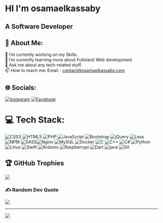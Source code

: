 # HI I'm osamaelkassaby
## A Software Developer
## 💫 About Me:
🔭 I’m currently working on my Skills.<br>🌱 I’m currently learning more about Fullstack Web development<br>💬 Ask me about any tech-related stuff.<br>📫 How to reach me: Email - contact@osamaelkassaby.com<br>

## 🌐 Socials:
[![Instagram](https://img.shields.io/badge/Instagram-%23E4405F.svg?logo=Instagram&logoColor=white)](https://instagram.com/osama_elkassaby) 
[![Facebook](https://img.shields.io/badge/-Facebook-blue)](https://facebook.com/osamaelqassaby)
# 💻 Tech Stack:
![CSS3](https://img.shields.io/badge/css3-%231572B6.svg?style=for-the-badge&logo=css3&logoColor=white) ![HTML5](https://img.shields.io/badge/html5-%23E34F26.svg?style=for-the-badge&logo=html5&logoColor=white) ![PHP](https://img.shields.io/badge/php-%23777BB4.svg?style=for-the-badge&logo=php&logoColor=white) ![JavaScript](https://img.shields.io/badge/javascript-%23323330.svg?style=for-the-badge&logo=javascript&logoColor=%23F7DF1E) ![Bootstrap](https://img.shields.io/badge/bootstrap-%23563D7C.svg?style=for-the-badge&logo=bootstrap&logoColor=white) ![jQuery](https://img.shields.io/badge/jquery-%230769AD.svg?style=for-the-badge&logo=jquery&logoColor=white) ![Less](https://img.shields.io/badge/less-2B4C80?style=for-the-badge&logo=less&logoColor=white) ![NPM](https://img.shields.io/badge/NPM-%23000000.svg?style=for-the-badge&logo=npm&logoColor=white) ![SASS](https://img.shields.io/badge/SASS-hotpink.svg?style=for-the-badge&logo=SASS&logoColor=white)![Nginx](https://img.shields.io/badge/nginx-%23009639.svg?style=for-the-badge&logo=nginx&logoColor=white) ![MySQL](https://img.shields.io/badge/mysql-%2300f.svg?style=for-the-badge&logo=mysql&logoColor=yellow) ![Docker](https://img.shields.io/badge/docker-%230db7ed.svg?style=for-the-badge&logo=docker&logoColor=white)
![C](https://img.shields.io/badge/-blue.svg?style=for-the-badge&logo=C&logoColor=white)
![C++](https://img.shields.io/badge/C++-blue.svg?style=for-the-badge&logo=cplusplus&logoColor=white)
![C#](https://img.shields.io/badge/CSharp-blue.svg?style=for-the-badge&logo=csharp&logoColor=white)
![Python](https://img.shields.io/badge/Python-yellow.svg?style=for-the-badge&logo=python&logoColor=white)
![Linux](https://img.shields.io/badge/Linux-yellow.svg?style=for-the-badge&logo=linux&logoColor=black)
![Swift](https://img.shields.io/badge/Swift-red.svg?style=for-the-badge&logo=swift&logoColor=black)
![Arduino](https://img.shields.io/badge/Arduino-blue.svg?style=for-the-badge&logo=arduino&logoColor=black)
![Raspberrypi](https://img.shields.io/badge/Raspberrypi-red.svg?style=for-the-badge&logo=raspberrypi&logoColor=white)
![Dart](https://img.shields.io/badge/Dart-white.svg?style=for-the-badge&logo=git&logoColor=blue)
![java](https://img.shields.io/badge/java-red.svg?style=for-the-badge&logo=java&logoColor=blue)
![Git](https://img.shields.io/badge/Git-%23323330.svg?style=for-the-badge&logo=git&logoColor=red)
## 🏆 GitHub Trophies
![](https://github-profile-trophy.vercel.app/?username=joeel561&theme=darkhub&no-frame=false&no-bg=true&margin-w=4)

### ✍️ Random Dev Quote
![](https://quotes-github-readme.vercel.app/api?type=horizontal&theme=radical)

---
[![](https://visitcount.itsvg.in/api?id=osamaelkassaby&icon=6&color=11)](https://visitcount.itsvg.in)

